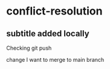 # conflict-resolution

## subtitle added locally
Checking git push

change I want to merge to main branch
